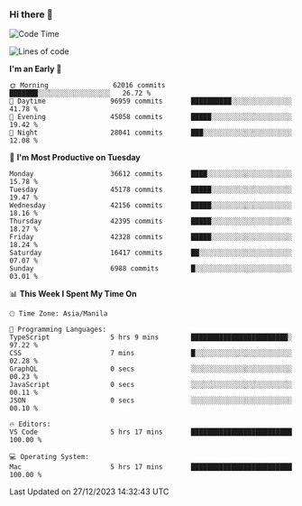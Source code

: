 ### Hi there 👋

<!--START_SECTION:waka-->
![Code Time](http://img.shields.io/badge/Code%20Time-4%2C651%20hrs%2026%20mins-blue)

![Lines of code](https://img.shields.io/badge/From%20Hello%20World%20I%27ve%20Written-104.0%20million%20lines%20of%20code-blue)

**I'm an Early 🐤** 

```text
🌞 Morning                62016 commits       ███████░░░░░░░░░░░░░░░░░░   26.72 % 
🌆 Daytime                96959 commits       ██████████░░░░░░░░░░░░░░░   41.78 % 
🌃 Evening                45058 commits       █████░░░░░░░░░░░░░░░░░░░░   19.42 % 
🌙 Night                  28041 commits       ███░░░░░░░░░░░░░░░░░░░░░░   12.08 % 
```
📅 **I'm Most Productive on Tuesday** 

```text
Monday                   36612 commits       ████░░░░░░░░░░░░░░░░░░░░░   15.78 % 
Tuesday                  45178 commits       █████░░░░░░░░░░░░░░░░░░░░   19.47 % 
Wednesday                42156 commits       █████░░░░░░░░░░░░░░░░░░░░   18.16 % 
Thursday                 42395 commits       █████░░░░░░░░░░░░░░░░░░░░   18.27 % 
Friday                   42328 commits       █████░░░░░░░░░░░░░░░░░░░░   18.24 % 
Saturday                 16417 commits       ██░░░░░░░░░░░░░░░░░░░░░░░   07.07 % 
Sunday                   6988 commits        █░░░░░░░░░░░░░░░░░░░░░░░░   03.01 % 
```


📊 **This Week I Spent My Time On** 

```text
🕑︎ Time Zone: Asia/Manila

💬 Programming Languages: 
TypeScript               5 hrs 9 mins        ████████████████████████░   97.22 % 
CSS                      7 mins              █░░░░░░░░░░░░░░░░░░░░░░░░   02.28 % 
GraphQL                  0 secs              ░░░░░░░░░░░░░░░░░░░░░░░░░   00.23 % 
JavaScript               0 secs              ░░░░░░░░░░░░░░░░░░░░░░░░░   00.11 % 
JSON                     0 secs              ░░░░░░░░░░░░░░░░░░░░░░░░░   00.10 % 

🔥 Editors: 
VS Code                  5 hrs 17 mins       █████████████████████████   100.00 % 

💻 Operating System: 
Mac                      5 hrs 17 mins       █████████████████████████   100.00 % 
```


 Last Updated on 27/12/2023 14:32:43 UTC
<!--END_SECTION:waka-->


<!--
**rad182/rad182** is a ✨ _special_ ✨ repository because its `README.md` (this file) appears on your GitHub profile.

Here are some ideas to get you started:

- 🔭 I’m currently working on ...
- 🌱 I’m currently learning ...
- 👯 I’m looking to collaborate on ...
- 🤔 I’m looking for help with ...
- 💬 Ask me about ...
- 📫 How to reach me: ...
- 😄 Pronouns: ...
- ⚡ Fun fact: ...
-->
